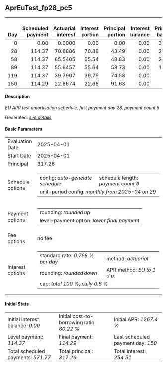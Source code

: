 <h2>AprEuTest_fp28_pc5</h2>
<table>
    <thead style="vertical-align: bottom;">
        <th style="text-align: right;">Day</th>
        <th style="text-align: right;">Scheduled payment</th>
        <th style="text-align: right;">Actuarial interest</th>
        <th style="text-align: right;">Interest portion</th>
        <th style="text-align: right;">Principal portion</th>
        <th style="text-align: right;">Interest balance</th>
        <th style="text-align: right;">Principal balance</th>
        <th style="text-align: right;">Total actuarial interest</th>
        <th style="text-align: right;">Total interest</th>
        <th style="text-align: right;">Total principal</th>
    </thead>
    <tr style="text-align: right;">
        <td class="ci00">0</td>
        <td class="ci01" style="white-space: nowrap;">0.00</td>
        <td class="ci02">0.0000</td>
        <td class="ci03">0.00</td>
        <td class="ci04">0.00</td>
        <td class="ci05">0.00</td>
        <td class="ci06">317.26</td>
        <td class="ci07">0.0000</td>
        <td class="ci08">0.00</td>
        <td class="ci09">0.00</td>
    </tr>
    <tr style="text-align: right;">
        <td class="ci00">28</td>
        <td class="ci01" style="white-space: nowrap;">114.37</td>
        <td class="ci02">70.8886</td>
        <td class="ci03">70.88</td>
        <td class="ci04">43.49</td>
        <td class="ci05">0.00</td>
        <td class="ci06">273.77</td>
        <td class="ci07">70.8886</td>
        <td class="ci08">70.88</td>
        <td class="ci09">43.49</td>
    </tr>
    <tr style="text-align: right;">
        <td class="ci00">58</td>
        <td class="ci01" style="white-space: nowrap;">114.37</td>
        <td class="ci02">65.5405</td>
        <td class="ci03">65.54</td>
        <td class="ci04">48.83</td>
        <td class="ci05">0.00</td>
        <td class="ci06">224.94</td>
        <td class="ci07">136.4291</td>
        <td class="ci08">136.42</td>
        <td class="ci09">92.32</td>
    </tr>
    <tr style="text-align: right;">
        <td class="ci00">89</td>
        <td class="ci01" style="white-space: nowrap;">114.37</td>
        <td class="ci02">55.6457</td>
        <td class="ci03">55.64</td>
        <td class="ci04">58.73</td>
        <td class="ci05">0.00</td>
        <td class="ci06">166.21</td>
        <td class="ci07">192.0748</td>
        <td class="ci08">192.06</td>
        <td class="ci09">151.05</td>
    </tr>
    <tr style="text-align: right;">
        <td class="ci00">119</td>
        <td class="ci01" style="white-space: nowrap;">114.37</td>
        <td class="ci02">39.7907</td>
        <td class="ci03">39.79</td>
        <td class="ci04">74.58</td>
        <td class="ci05">0.00</td>
        <td class="ci06">91.63</td>
        <td class="ci07">231.8654</td>
        <td class="ci08">231.85</td>
        <td class="ci09">225.63</td>
    </tr>
    <tr style="text-align: right;">
        <td class="ci00">150</td>
        <td class="ci01" style="white-space: nowrap;">114.29</td>
        <td class="ci02">22.6674</td>
        <td class="ci03">22.66</td>
        <td class="ci04">91.63</td>
        <td class="ci05">0.00</td>
        <td class="ci06">0.00</td>
        <td class="ci07">254.5329</td>
        <td class="ci08">254.51</td>
        <td class="ci09">317.26</td>
    </tr>
</table>
<h4>Description</h4>
<p><i>EU APR test amortisation schedule, first payment day 28, payment count 5</i></p>
<p>Generated: <i><a href="../GeneratedDate.md">see details</a></i></p>
<h4>Basic Parameters</h4>
<table>
    <tr>
        <td>Evaluation Date</td>
        <td>2025-04-01</td>
    </tr>
    <tr>
        <td>Start Date</td>
        <td>2025-04-01</td>
    </tr>
    <tr>
        <td>Principal</td>
        <td>317.26</td>
    </tr>
    <tr>
        <td>Schedule options</td>
        <td>
            <table>
                <tr>
                    <td>config: <i>auto-generate schedule</i></td>
                    <td>schedule length: <i><i>payment count</i> 5</i></td>
                </tr>
                <tr>
                    <td colspan="2" style="white-space: nowrap;">unit-period config: <i>monthly from 2025-04 on 29</i></td>
                </tr>
            </table>
        </td>
    </tr>
    <tr>
        <td>Payment options</td>
        <td>
            <table>
                <tr>
                    <td>rounding: <i>rounded up</i></td>
                </tr>
                <tr>
                    <td>level-payment option: <i>lower&nbsp;final&nbsp;payment</i></td>
                </tr>
            </table>
        </td>
    </tr>
    <tr>
        <td>Fee options</td>
        <td>no fee
        </td>
    </tr>
    <tr>
        <td>Interest options</td>
        <td>
            <table>
                <tr>
                    <td>standard rate: <i>0.798 % per day</i></td>
                    <td>method: <i>actuarial</i></td>
                </tr>
                <tr>
                    <td>rounding: <i>rounded down</i></td>
                    <td>APR method: <i>EU to 1 d.p.</i></td>
                </tr>
                <tr>
                    <td colspan="2">cap: <i>total 100 %; daily 0.8 %</td>
                </tr>
            </table>
        </td>
    </tr>
</table>
<h4>Initial Stats</h4>
<table>
    <tr>
        <td>Initial interest balance: <i>0.00</i></td>
        <td>Initial cost-to-borrowing ratio: <i>80.22 %</i></td>
        <td>Initial APR: <i>1267.4 %</i></td>
    </tr>
    <tr>
        <td>Level payment: <i>114.37</i></td>
        <td>Final payment: <i>114.29</i></td>
        <td>Last scheduled payment day: <i>150</i></td>
    </tr>
    <tr>
        <td>Total scheduled payments: <i>571.77</i></td>
        <td>Total principal: <i>317.26</i></td>
        <td>Total interest: <i>254.51</i></td>
    </tr>
</table>